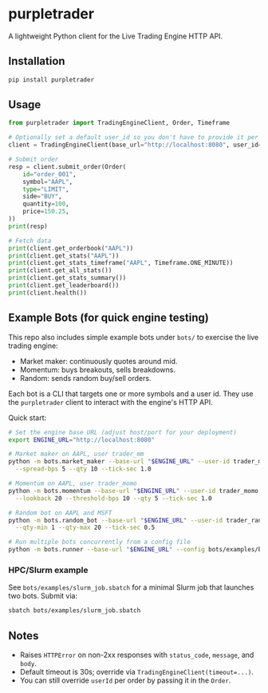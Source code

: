 # purpletrader

A lightweight Python client for the Live Trading Engine HTTP API.

## Installation

```bash
pip install purpletrader
```

## Usage

```python
from purpletrader import TradingEngineClient, Order, Timeframe

# Optionally set a default user_id so you don't have to provide it per order
client = TradingEngineClient(base_url="http://localhost:8080", user_id="trader_123")

# Submit order
resp = client.submit_order(Order(
    id="order_001",
    symbol="AAPL",
    type="LIMIT",
    side="BUY",
    quantity=100,
    price=150.25,
))
print(resp)

# Fetch data
print(client.get_orderbook("AAPL"))
print(client.get_stats("AAPL"))
print(client.get_stats_timeframe("AAPL", Timeframe.ONE_MINUTE))
print(client.get_all_stats())
print(client.get_stats_summary())
print(client.get_leaderboard())
print(client.health())
```

## Example Bots (for quick engine testing)

This repo also includes simple example bots under `bots/` to exercise the live trading engine:

- Market maker: continuously quotes around mid.
- Momentum: buys breakouts, sells breakdowns.
- Random: sends random buy/sell orders.

Each bot is a CLI that targets one or more symbols and a user id. They use the `purpletrader` client to interact with the engine's HTTP API.

Quick start:

```bash
# Set the engine base URL (adjust host/port for your deployment)
export ENGINE_URL="http://localhost:8080"

# Market maker on AAPL, user trader_mm
python -m bots.market_maker --base-url "$ENGINE_URL" --user-id trader_mm --symbol AAPL \
  --spread-bps 5 --qty 10 --tick-sec 1.0

# Momentum on AAPL, user trader_momo
python -m bots.momentum --base-url "$ENGINE_URL" --user-id trader_momo --symbol AAPL \
  --lookback 20 --threshold-bps 10 --qty 5 --tick-sec 1.0

# Random bot on AAPL and MSFT
python -m bots.random_bot --base-url "$ENGINE_URL" --user-id trader_rand --symbol AAPL --symbol MSFT \
  --qty-min 1 --qty-max 20 --tick-sec 0.5

# Run multiple bots concurrently from a config file
python -m bots.runner --base-url "$ENGINE_URL" --config bots/examples/bots.yaml
```

### HPC/Slurm example

See `bots/examples/slurm_job.sbatch` for a minimal Slurm job that launches two bots. Submit via:

```bash
sbatch bots/examples/slurm_job.sbatch
```

## Notes
- Raises `HTTPError` on non-2xx responses with `status_code`, `message`, and `body`.
- Default timeout is 30s; override via `TradingEngineClient(timeout=...)`.
- You can still override `userId` per order by passing it in the `Order`.
